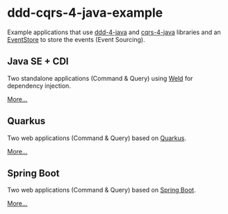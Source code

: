 # ddd-cqrs-4-java-example
Example applications that use [ddd-4-java](https://github.com/fuinorg/ddd-4-java) and [cqrs-4-java](https://github.com/fuinorg/cqrs-4-java) libraries and an [EventStore](https://eventstore.org/) to store the events (Event Sourcing).

## Java SE + CDI
Two standalone applications (Command & Query) using [Weld](https://weld.cdi-spec.org/) for dependency injection.

[More...](java-se-cdi)

## Quarkus
Two web applications (Command & Query) based on [Quarkus](https://quarkus.io/).

[More...](quarkus)

## Spring Boot
Two web applications (Command & Query) based on [Spring Boot](https://spring.io/projects/spring-boot/).

[More...](spring-boot)
